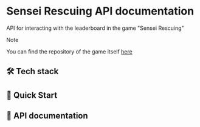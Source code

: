# Sensei Rescuing API documentation
API for interacting with the leaderboard in the game "Sensei Rescuing"

> [!NOTE]
> You can find the repository of the game itself [here](https://github.com/mikhalexandr/PyGame-Sensei-Rescuing)

## 🛠️ Tech stack

## 🎯 Quick Start

## 📝 API documentation
